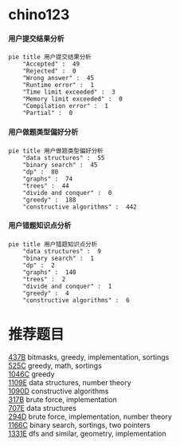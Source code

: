 # chino123

<!-- tabs:start -->



#### **用户提交结果分析**

```mermaid
pie title 用户提交结果分析
    "Accepted" :  49
    "Rejected" :  0
    "Wrong answer" :  45
    "Runtime error" :  1
    "Time limit exceeded" :  3
    "Memory limit exceeded" :  0
    "Compilation error" :  1
    "Partial" :  0
```

#### **用户做题类型偏好分析**

```mermaid
pie title 用户做题类型偏好分析
    "data structures" :  55
    "binary search" :  45
    "dp" :  80
    "graphs" :  74
    "trees" :  44
    "divide and conquer" :  0
    "greedy" :  188
    "constructive algorithms" :  442
```
#### **用户错题知识点分析**

```mermaid
pie title 用户错题知识点分析
    "data structures" :  9
    "binary search" :  1
    "dp" :  2
    "graphs" :  140
    "trees" :  2
    "divide and conquer" :  1
    "greedy" :  4
    "constructive algorithms" :  6
```



<!-- tabs:end -->
# 推荐题目
[437B](https://codeforces.com/contest/437/problem/B)		bitmasks,
                        greedy,
                        implementation,
                        sortings		  
[525C](https://codeforces.com/contest/525/problem/C)		greedy,
                        math,
                        sortings		  
[1046C](https://codeforces.com/contest/1046/problem/C)		greedy		  
[1109E](https://codeforces.com/contest/1109/problem/E)		data structures,
                        number theory		  
[1090D](https://codeforces.com/contest/1090/problem/D)		constructive algorithms		  
[317B](https://codeforces.com/contest/317/problem/B)		brute force,
                        implementation		  
[707E](https://codeforces.com/contest/707/problem/E)		data structures		  
[294D](https://codeforces.com/contest/294/problem/D)		brute force,
                        implementation,
                        number theory		  
[1166C](https://codeforces.com/contest/1166/problem/C)		binary search,
                        sortings,
                        two pointers		  
[1331E](https://codeforces.com/contest/1331/problem/E)		dfs and similar,
                        geometry,
                        implementation		  
